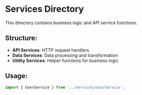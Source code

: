 # Services Directory

This directory contains business logic and API service functions.

## Structure:
- **API Services**: HTTP request handlers
- **Data Services**: Data processing and transformation
- **Utility Services**: Helper functions for business logic

## Usage:
```javascript
import { UserService } from '../services/UserService';
```